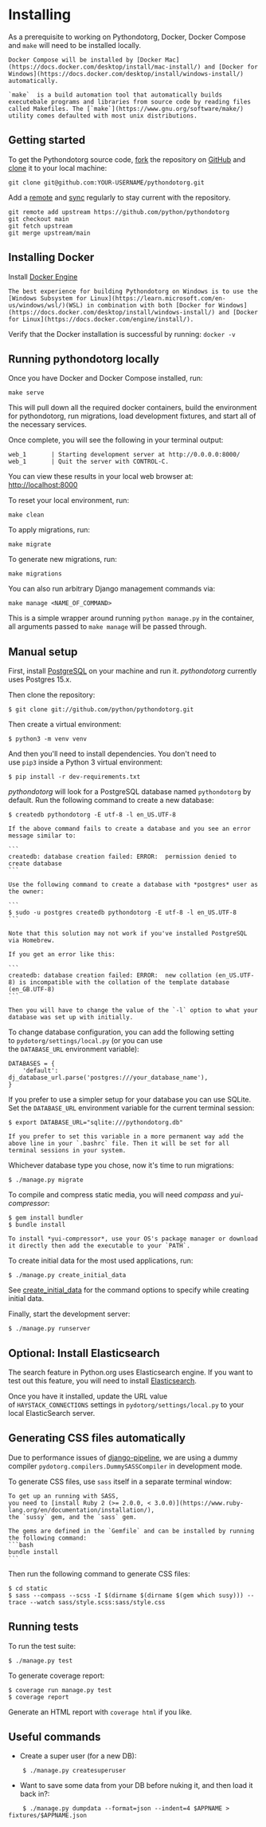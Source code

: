 Installing
==========

As a prerequisite to working on Pythondotorg, Docker, Docker Compose and `make` will need to be installed locally.

```{note}
Docker Compose will be installed by [Docker Mac](https://docs.docker.com/desktop/install/mac-install/) and [Docker for Windows](https://docs.docker.com/desktop/install/windows-install/) automatically.

`make` 	is a build automation tool that automatically builds executebale programs and libraries from source code by reading files called Makefiles. The [`make`](https://www.gnu.org/software/make/) utility comes defaulted with most unix distributions.  
```

Getting started
---------------

To get the Pythondotorg source code, [fork](https://docs.github.com/en/pull-requests/collaborating-with-pull-requests/working-with-forks/fork-a-repo) the repository on [GitHub](https://github.com/python/pythondotorg) and [clone](https://docs.github.com/en/repositories/creating-and-managing-repositories/cloning-a-repository) it to your local machine: 

```
git clone git@github.com:YOUR-USERNAME/pythondotorg.git
```

Add a [remote](https://docs.github.com/en/pull-requests/collaborating-with-pull-requests/working-with-forks/configuring-a-remote-repository-for-a-fork) and [sync](https://docs.github.com/en/pull-requests/collaborating-with-pull-requests/working-with-forks/syncing-a-fork) regularly to stay current with the repository. 

```
git remote add upstream https://github.com/python/pythondotorg
git checkout main
git fetch upstream 
git merge upstream/main 
```

Installing Docker
-----------------

Install [Docker Engine](https://docs.docker.com/engine/install/) 

```{note}
The best experience for building Pythondotorg on Windows is to use the [Windows Subsystem for Linux](https://learn.microsoft.com/en-us/windows/wsl/)(WSL) in combination with both [Docker for Windows](https://docs.docker.com/desktop/install/windows-install/) and [Docker for Linux](https://docs.docker.com/engine/install/).
```

Verify that the Docker installation is successful by running: `docker -v`

Running pythondotorg locally 
----------------------------
Once you have Docker and Docker Compose installed, run:

```
make serve
```

This will pull down all the required docker containers, build the environment for pythondotorg, run migrations, load development fixtures, and start all of the necessary services. 

Once complete, you will see the following in your terminal output:

```
web_1       | Starting development server at http://0.0.0.0:8000/
web_1       | Quit the server with CONTROL-C.
``` 

You can view these results in your local web browser at: <http://localhost:8000>

To reset your local environment, run:

```
make clean
```

To apply migrations, run: 

``` 
make migrate
```

To generate new migrations, run: 

```
make migrations
```

You can also run arbitrary Django management commands via:

```
make manage <NAME_OF_COMMAND>
```

This is a simple wrapper around running `python manage.py` in the container, all arguments passed to `make manage` will be passed through.


   
Manual setup
------------

First, install [PostgreSQL](https://www.postgresql.org/download/) on your machine and run it. *pythondotorg* currently uses Postgres 15.x.

Then clone the repository:

```
$ git clone git://github.com/python/pythondotorg.git
```

Then create a virtual environment:

```
$ python3 -m venv venv
```

And then you'll need to install dependencies. You don't need to use `pip3` inside a Python 3 virtual environment:

```
$ pip install -r dev-requirements.txt
```

*pythondotorg* will look for a PostgreSQL database named `pythondotorg` by default. Run the following command to create a new database:

```
$ createdb pythondotorg -E utf-8 -l en_US.UTF-8
```

````{note}
If the above command fails to create a database and you see an error message similar to:

```
createdb: database creation failed: ERROR:  permission denied to create database
```

Use the following command to create a database with *postgres* user as the owner:

```
$ sudo -u postgres createdb pythondotorg -E utf-8 -l en_US.UTF-8
```

Note that this solution may not work if you've installed PostgreSQL via Homebrew.

If you get an error like this:

```
createdb: database creation failed: ERROR:  new collation (en_US.UTF-8) is incompatible with the collation of the template database (en_GB.UTF-8)
```

Then you will have to change the value of the `-l` option to what your database was set up with initially.
````

To change database configuration, you can add the following setting to `pydotorg/settings/local.py` (or you can use the `DATABASE_URL` environment variable):

```
DATABASES = {
    'default': dj_database_url.parse('postgres:///your_database_name'),
}
```

If you prefer to use a simpler setup for your database you can use SQLite. Set the `DATABASE_URL` environment variable for the current terminal session:

```
$ export DATABASE_URL="sqlite:///pythondotorg.db"
```

```{note}
If you prefer to set this variable in a more permanent way add the above line in your `.bashrc` file. Then it will be set for all terminal sessions in your system.
```

Whichever database type you chose, now it's time to run migrations:

```
$ ./manage.py migrate
```

To compile and compress static media, you will need *compass* and *yui-compressor*:

```
$ gem install bundler
$ bundle install
```

```{note}
To install *yui-compressor*, use your OS's package manager or download it directly then add the executable to your `PATH`.
```

To create initial data for the most used applications, run:

```
$ ./manage.py create_initial_data
```

See [create_initial_data](https://pythondotorg.readthedocs.io/commands.html#command-create-initial-data) for the command options to specify while creating initial data.

Finally, start the development server:

```
$ ./manage.py runserver
```

Optional: Install Elasticsearch
-------------------------------

The search feature in Python.org uses Elasticsearch engine. If you want to test out this feature, you will need to install [Elasticsearch](https://www.elastic.co/downloads/elasticsearch).

Once you have it installed, update the URL value of `HAYSTACK_CONNECTIONS` settings in `pydotorg/settings/local.py` to your local ElasticSearch server.

Generating CSS files automatically
----------------------------------

Due to performance issues of [django-pipeline](https://github.com/jazzband/django-pipeline/issues/313), we are using 
a dummy compiler `pydotorg.compilers.DummySASSCompiler` in development mode. 

To generate CSS files, use `sass` itself in a separate terminal window:

````{note}
To get up an running with SASS, 
you need to [install Ruby 2 (>= 2.0.0, < 3.0.0)](https://www.ruby-lang.org/en/documentation/installation/), 
the `sussy` gem, and the `sass` gem. 

The gems are defined in the `Gemfile` and can be installed by running the following command:
```bash
bundle install
```
````

Then run the following command to generate CSS files:

```
$ cd static
$ sass --compass --scss -I $(dirname $(dirname $(gem which susy))) --trace --watch sass/style.scss:sass/style.css
```

Running tests
-------------

To run the test suite:

```
$ ./manage.py test
```

To generate coverage report:

```
$ coverage run manage.py test
$ coverage report
```

Generate an HTML report with `coverage html` if you like.

Useful commands
---------------

-   Create a super user (for a new DB):

```
    $ ./manage.py createsuperuser
```

-   Want to save some data from your DB before nuking it, and then load it back in?:

```
    $ ./manage.py dumpdata --format=json --indent=4 $APPNAME > fixtures/$APPNAME.json
```


